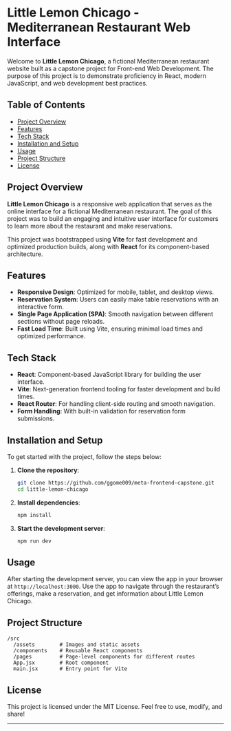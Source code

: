 # Little Lemon Chicago - Mediterranean Restaurant Web Interface

Welcome to **Little Lemon Chicago**, a fictional Mediterranean restaurant website built as a capstone project for Front-end Web Development. The purpose of this project is to demonstrate proficiency in React, modern JavaScript, and web development best practices.

## Table of Contents

- [Project Overview](#project-overview)
- [Features](#features)
- [Tech Stack](#tech-stack)
- [Installation and Setup](#installation-and-setup)
- [Usage](#usage)
- [Project Structure](#project-structure)
- [License](#license)

## Project Overview

**Little Lemon Chicago** is a responsive web application that serves as the online interface for a fictional Mediterranean restaurant. The goal of this project was to build an engaging and intuitive user interface for customers to learn more about the restaurant and make reservations.

This project was bootstrapped using **Vite** for fast development and optimized production builds, along with **React** for its component-based architecture.

## Features

- **Responsive Design**: Optimized for mobile, tablet, and desktop views.
- **Reservation System**: Users can easily make table reservations with an interactive form.
- **Single Page Application (SPA)**: Smooth navigation between different sections without page reloads.
- **Fast Load Time**: Built using Vite, ensuring minimal load times and optimized performance.

## Tech Stack

- **React**: Component-based JavaScript library for building the user interface.
- **Vite**: Next-generation frontend tooling for faster development and build times.
- **React Router**: For handling client-side routing and smooth navigation.
- **Form Handling**: With built-in validation for reservation form submissions.

## Installation and Setup

To get started with the project, follow the steps below:

1. **Clone the repository**:
   ```bash
   git clone https://github.com/ggome009/meta-frontend-capstone.git
   cd little-lemon-chicago
   ```

2. **Install dependencies**:
   ```bash
   npm install
   ```

3. **Start the development server**:
   ```bash
   npm run dev
   ```

## Usage

After starting the development server, you can view the app in your browser at `http://localhost:3000`. Use the app to navigate through the restaurant’s offerings, make a reservation, and get information about Little Lemon Chicago.

## Project Structure

```
/src
  /assets        # Images and static assets
  /components    # Reusable React components
  /pages         # Page-level components for different routes
  App.jsx        # Root component
  main.jsx       # Entry point for Vite
```

## License

This project is licensed under the MIT License. Feel free to use, modify, and share!

---